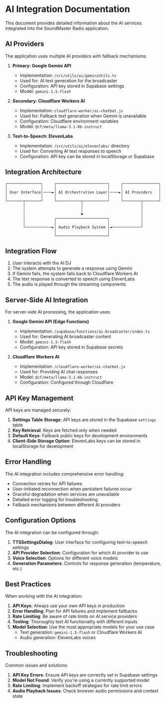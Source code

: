
# AI Integration Documentation

This document provides detailed information about the AI services integrated into the SoundMaster Radio application.

## AI Providers

The application uses multiple AI providers with fallback mechanisms:

1. **Primary: Google Gemini API**
   - Implementation: `/src/utils/ai/geminiUtils.ts`
   - Used for: AI text generation for the broadcaster
   - Configuration: API key stored in Supabase settings
   - Model: `gemini-1.5-flash`

2. **Secondary: Cloudflare Workers AI**
   - Implementation: `cloudflare-worker/ai-chatbot.js`
   - Used for: Fallback text generation when Gemini is unavailable
   - Configuration: Cloudflare environment variables
   - Model: `@cf/meta/llama-3.1-8b-instruct`

3. **Text-to-Speech: ElevenLabs**
   - Implementation: `/src/utils/ai/elevenlabs/` directory
   - Used for: Converting AI text responses to speech
   - Configuration: API key can be stored in localStorage or Supabase

## Integration Architecture

```
┌───────────────┐     ┌───────────────────────┐     ┌────────────────┐
│               │     │                       │     │                │
│ User Interface│────►│ AI Orchestration Layer│────►│ AI Providers   │
│               │     │                       │     │                │
└───────┬───────┘     └───────────┬───────────┘     └────────┬───────┘
        │                         │                          │
        │                         │                          │
        │                         ▼                          │
        │             ┌───────────────────────┐              │
        │             │                       │              │
        └────────────►│ Audio Playback System │◄─────────────┘
                      │                       │
                      └───────────────────────┘
```

## Integration Flow

1. User interacts with the AI DJ
2. The system attempts to generate a response using Gemini
3. If Gemini fails, the system falls back to Cloudflare Workers AI
4. The text response is converted to speech using ElevenLabs
5. The audio is played through the streaming components

## Server-Side AI Integration

For server-side AI processing, the application uses:

1. **Google Gemini API (Edge Functions)**
   - Implementation: `/supabase/functions/ai-broadcaster/index.ts`
   - Used for: Generating AI broadcaster content
   - Model: `gemini-1.5-flash`
   - Configuration: API key stored in Supabase secrets

2. **Cloudflare Workers AI**
   - Implementation: `/cloudflare-worker/ai-chatbot.js`
   - Used for: Providing AI chat responses
   - Model: `@cf/meta/llama-3.1-8b-instruct`
   - Configuration: Configured through Cloudflare

## API Key Management

API keys are managed securely:

1. **Settings Table Storage**: API keys are stored in the Supabase `settings` table
2. **Key Retrieval**: Keys are fetched only when needed
3. **Default Keys**: Fallback public keys for development environments
4. **Client-Side Storage Option**: ElevenLabs keys can be stored in localStorage for development

## Error Handling

The AI integration includes comprehensive error handling:
- Connection retries for API failures
- User-initiated reconnection when persistent failures occur
- Graceful degradation when services are unavailable
- Detailed error logging for troubleshooting
- Fallback mechanisms between different AI providers

## Configuration Options

The AI integration can be configured through:

1. **TTSSettingsDialog**: User interface for configuring text-to-speech settings
2. **API Provider Selection**: Configuration for which AI provider to use
3. **Voice Selection**: Options for different voice models
4. **Generation Parameters**: Controls for response generation (temperature, etc.)

## Best Practices

When working with the AI integration:

1. **API Keys**: Always use your own API keys in production
2. **Error Handling**: Plan for API failures and implement fallbacks
3. **Rate Limiting**: Be aware of rate limits on AI service providers
4. **Testing**: Thoroughly test AI functionality with different inputs
5. **Model Selection**: Use the most appropriate models for your use case
   - Text generation: `gemini-1.5-flash` or Cloudflare Workers AI
   - Audio generation: ElevenLabs voices

## Troubleshooting

Common issues and solutions:

1. **API Key Errors**: Ensure API keys are correctly set in Supabase settings
2. **Model Not Found**: Verify you're using a currently supported model
3. **Rate Limiting**: Implement backoff strategies for rate limit errors
4. **Audio Playback Issues**: Check browser audio permissions and context state
